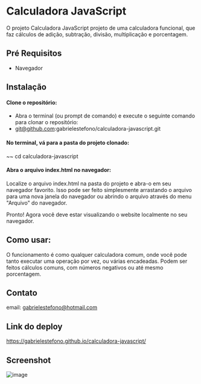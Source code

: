 # Calculadora JavaScript

O projeto Calculadora JavaScript projeto de uma calculadora funcional, que faz cálculos de adição, subtração, divisão, multiplicação e porcentagem.

## Pré Requisitos
* Navegador

## Instalação

#### Clone o repositório:
* Abra o terminal (ou prompt de comando) e execute o seguinte comando para clonar o repositório:
* git@github.com:gabrielestefono/calculadora-javascript.git
#### No terminal, vá para a pasta do projeto clonado:
~~ cd calculadora-javascript
#### Abra o arquivo index.html no navegador:
Localize o arquivo index.html na pasta do projeto e abra-o em seu navegador favorito. Isso pode ser feito simplesmente arrastando o arquivo para uma nova janela do navegador ou abrindo o arquivo através do menu "Arquivo" do navegador.

Pronto! Agora você deve estar visualizando o website localmente no seu navegador.

## Como usar:

O funcionamento é como qualquer calculadora comum, onde você pode tanto executar uma operação por vez, ou várias encadeadas. Podem ser feitos cálculos comuns, com números negativos ou até mesmo porcentagem.

## Contato

email: gabrielestefono@hotmail.com

## Link do deploy
https://gabrielestefono.github.io/calculadora-javascript/

## Screenshot
![image](https://user-images.githubusercontent.com/104292192/232832929-777e8384-de40-4aae-988e-2c9379fac152.png)

